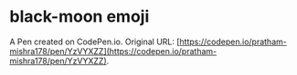 # black-moon emoji

A Pen created on CodePen.io. Original URL: [https://codepen.io/pratham-mishra178/pen/YzVYXZZ](https://codepen.io/pratham-mishra178/pen/YzVYXZZ).


